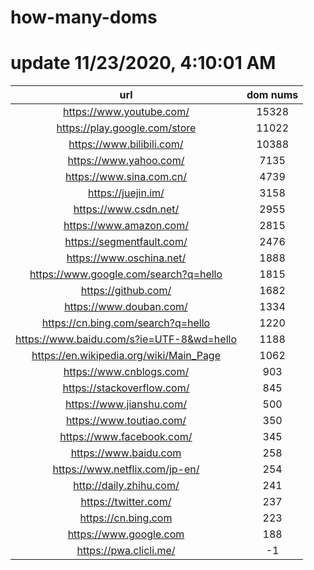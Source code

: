 # how-many-doms

# update 11/23/2020, 4:10:01 AM

url | dom nums
:-: | :-:
https://www.youtube.com/ | 15328
https://play.google.com/store | 11022
https://www.bilibili.com/ | 10388
https://www.yahoo.com/ | 7135
https://www.sina.com.cn/ | 4739
https://juejin.im/ | 3158
https://www.csdn.net/ | 2955
https://www.amazon.com/ | 2815
https://segmentfault.com/ | 2476
https://www.oschina.net/ | 1888
https://www.google.com/search?q=hello | 1815
https://github.com/ | 1682
https://www.douban.com/ | 1334
https://cn.bing.com/search?q=hello | 1220
https://www.baidu.com/s?ie=UTF-8&wd=hello | 1188
https://en.wikipedia.org/wiki/Main_Page | 1062
https://www.cnblogs.com/ | 903
https://stackoverflow.com/ | 845
https://www.jianshu.com/ | 500
https://www.toutiao.com/ | 350
https://www.facebook.com/ | 345
https://www.baidu.com | 258
https://www.netflix.com/jp-en/ | 254
http://daily.zhihu.com/ | 241
https://twitter.com/ | 237
https://cn.bing.com | 223
https://www.google.com | 188
https://pwa.clicli.me/ | -1
